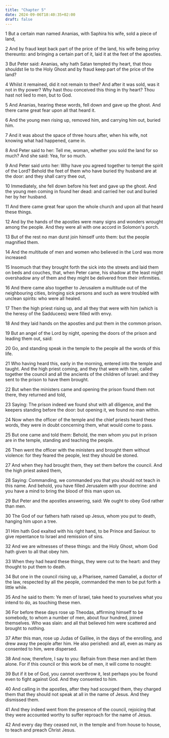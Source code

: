 ```yaml
---
title: "Chapter 5"
date: 2024-09-06T18:40:35+02:00
draft: false
---
```




1 But a certain man named Ananias, with Saphira his wife, sold a piece of land,

2 And by fraud kept back part of the price of the land, his wife being privy thereunto: and bringing a certain part of it, laid it at the feet of the apostles.

3 But Peter said: Ananias, why hath Satan tempted thy heart, that thou shouldst lie to the Holy Ghost and by fraud keep part of the price of the land?

4 Whilst it remained, did it not remain to thee? And after it was sold, was it not in thy power? Why hast thou conceived this thing in thy heart? Thou hast not lied to men, but to God.

5 And Ananias, hearing these words, fell down and gave up the ghost. And there came great fear upon all that heard it.

6 And the young men rising up, removed him, and carrying him out, buried him.

7 And it was about the space of three hours after, when his wife, not knowing what had happened, came in.

8 And Peter said to her: Tell me, woman, whether you sold the land for so much? And she said: Yea, for so much.

9 And Peter said unto her: Why have you agreed together to tempt the spirit of the Lord? Behold the feet of them who have buried thy husband are at the door: and they shall carry thee out,

10 Immediately, she fell down before his feet and gave up the ghost. And the young men coming in found her dead: and carried her out and buried her by her husband.

11 And there came great fear upon the whole church and upon all that heard these things.

12 And by the hands of the apostles were many signs and wonders wrought among the people. And they were all with one accord in Solomon's porch.

13 But of the rest no man durst join himself unto them: but the people magnified them.

14 And the multitude of men and women who believed in the Lord was more increased:

15 Insomuch that they brought forth the sick into the streets and laid them on beds and couches, that, when Peter came, his shadow at the least might overshadow any of them and they might be delivered from their infirmities.

16 And there came also together to Jerusalem a multitude out of the neighbouring cities, bringing sick persons and such as were troubled with unclean spirits: who were all healed.

17 Then the high priest rising up, and all they that were with him (which is the heresy of the Sadducees) were filled with envy.

18 And they laid hands on the apostles and put them in the common prison.

19 But an angel of the Lord by night, opening the doors of the prison and leading them out, said:

20 Go, and standing speak in the temple to the people all the words of this life.

21 Who having heard this, early in the morning, entered into the temple and taught. And the high priest coming, and they that were with him, called together the council and all the ancients of the children of Israel: and they sent to the prison to have them brought.

22 But when the ministers came and opening the prison found them not there, they returned and told,

23 Saying: The prison indeed we found shut with all diligence, and the keepers standing before the door: but opening it, we found no man within.

24 Now when the officer of the temple and the chief priests heard these words, they were in doubt concerning them, what would come to pass.

25 But one came and told them: Behold, the men whom you put in prison are in the temple, standing and teaching the people.

26 Then went the officer with the ministers and brought them without violence: for they feared the people, lest they should be stoned.

27 And when they had brought them, they set them before the council. And the high priest asked them,

28 Saying: Commanding, we commanded you that you should not teach in this name. And behold, you have filled Jerusalem with your doctrine: and you have a mind to bring the blood of this man upon us.

29 But Peter and the apostles answering, said: We ought to obey God rather than men.

30 The God of our fathers hath raised up Jesus, whom you put to death, hanging him upon a tree.

31 Him hath God exalted with his right hand, to be Prince and Saviour. to give repentance to Israel and remission of sins.

32 And we are witnesses of these things: and the Holy Ghost, whom God hath given to all that obey him.

33 When they had heard these things, they were cut to the heart: and they thought to put them to death.

34 But one in the council rising up, a Pharisee, named Gamaliel, a doctor of the law, respected by all the people, commanded the men to be put forth a little while.

35 And he said to them: Ye men of Israel, take heed to yourselves what you intend to do, as touching these men.

36 For before these days rose up Theodas, affirming himself to be somebody, to whom a number of men, about four hundred, joined themselves. Who was slain: and all that believed him were scattered and brought to nothing.

37 After this man, rose up Judas of Galilee, in the days of the enrolling, and drew away the people after him. He also perished: and all, even as many as consented to him, were dispersed.

38 And now, therefore, I say to you: Refrain from these men and let them alone. For if this council or this work be of men, it will come to nought:

39 But if it be of God, you cannot overthrow it, lest perhaps you be found even to fight against God. And they consented to him.

40 And calling in the apostles, after they had scourged them, they charged them that they should not speak at all in the name of Jesus. And they dismissed them.

41 And they indeed went from the presence of the council, rejoicing that they were accounted worthy to suffer reproach for the name of Jesus.

42 And every day they ceased not, in the temple and from house to house, to teach and preach Christ Jesus.

